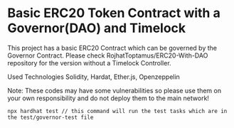 # Basic ERC20 Token Contract with a Governor(DAO) and Timelock 
This project has a basic ERC20 Contract which can be governed by the Governor Contract. Please check RojhatToptamus/ERC20-With-DAO repository for the version without a Timelock Controller.

Used Technologies
Solidity, Hardat, Ether.js, Openzeppelin 

Note: These codes may have some vulnerabilities so please use them on your own responsibility and do not deploy them to the main network!


```shell
npx hardhat test // this command will run the test tasks which are in the test/governor-test file

```

